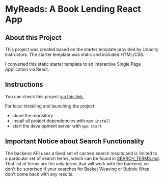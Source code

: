 # MyReads: A Book Lending React App

## About this Project

This project was created based on the starter template provided by Udacity instructors. The starter template was static and included HTML/CSS.

I converted this static starter template to an interactive Single Page Application via React.

## Instructions

You can check this project [via this link.](http://maliayan-myreads.surge.sh/)

For local installing and launching the project:

* clone the repository
* install all project dependencies with `npm install`
* start the development server with `npm start`

## Important Notice about Search Functionality
The backend API uses a fixed set of cached search results and is limited to a particular set of search terms, which can be found in [SEARCH_TERMS.md](SEARCH_TERMS.md). That list of terms are the _only_ terms that will work with the backend, so don't be surprised if your searches for Basket Weaving or Bubble Wrap don't come back with any results.
